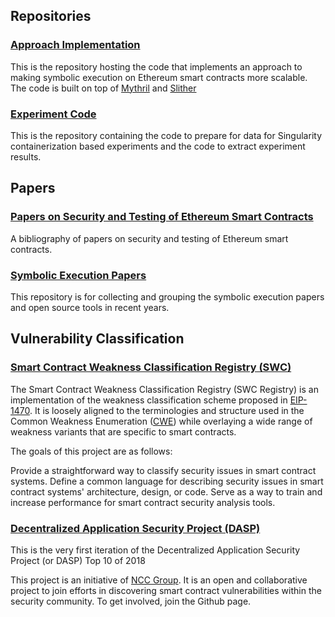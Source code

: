 ## Repositories
### [Approach Implementation](https://github.com/Qiana0223/wqp_app_1)
This is the repository hosting the code that implements an approach to making symbolic execution on Ethereum smart contracts more scalable.  The code is built on top of [Mythril](https://github.com/ConsenSys/mythril) and [Slither](https://github.com/crytic/slither)

### [Experiment Code](https://github.com/Qiana0223/DataPreparation)
This is the repository containing the code to prepare for data for Singularity containerization based experiments and the code to extract experiment results.

## Papers
### [Papers on Security and Testing of Ethereum Smart Contracts](https://github.com/Qiana0223/bibliography_security_testing_smart_contracts)
A bibliography of papers on security and testing of Ethereum smart contracts.


### [Symbolic Execution Papers](https://github.com/XMUsuny/symbolic-execution-papers)
This repository is for collecting and grouping the symbolic execution papers and open source tools in recent years.

## Vulnerability Classification
### [Smart Contract Weakness Classification Registry (SWC)](https://github.com/SmartContractSecurity/SWC-registry)
The Smart Contract Weakness Classification Registry (SWC Registry) is an implementation of the weakness classification scheme proposed in [EIP-1470](https://github.com/ethereum/EIPs/issues/1469). It is loosely aligned to the terminologies and structure used in the Common Weakness Enumeration ([CWE](https://cwe.mitre.org/)) while overlaying a wide range of weakness variants that are specific to smart contracts.

The goals of this project are as follows:

Provide a straightforward way to classify security issues in smart contract systems.
Define a common language for describing security issues in smart contract systems' architecture, design, or code.
Serve as a way to train and increase performance for smart contract security analysis tools.


### [Decentralized Application Security Project (DASP)](https://dasp.co/#item-9)
This is the very first iteration of the  Decentralized Application Security Project (or DASP) Top 10 of 2018

This project is an initiative of [NCC Group](https://www.nccgroup.trust/). It is an open and collaborative project to join efforts in discovering smart contract vulnerabilities within the security community. To get involved, join the Github page.
